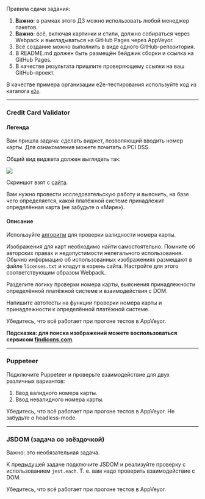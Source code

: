 Правила сдачи задания:

1. **Важно**: в рамках этого ДЗ можно использовать любой менеджер пакетов.
1. **Важно**: всё, включая картинки и стили, должно собираться через Webpack и выкладываться на GitHub Pages через AppVeyor.
1. Всё создание можно выполнить в виде одного GitHub-репозитория.
1. В README.md должен быть размещён бейджик сборки и ссылка на GitHub Pages.
1. В качестве результата пришлите проверяющему ссылки на ваш GitHub-проект.

В качестве примера организации e2e-тестирования используйте код из каталога [`e2e`](e2e).

---

### Credit Card Validator

#### Легенда

Вам пришла задача: сделать виджет, позволяющий вводить номер карты. Для ознакомления можете почитать о PCI DSS.

Общий вид виджета должен выглядеть так:

![](./pic/validator.png)

Скриншот взят с [сайта](http://www.validcreditcardnumber.com).

Вам нужно провести исследовательскую работу и выяснить, на базе чего определяется, какой платёжной системе принадлежит определённая карта (не забудьте о «Мире»).

#### Описание

Используйте [алгоритм](https://en.wikipedia.org/wiki/Luhn_algorithm) для проверки валидности номера карты.

Изображения для карт необходимо найти самостоятельно. Помните об авторских правах и недопустимости нелегального использования. Обычно информацию об использованных изображениях размещают в файле `licenses.txt` и кладут в корень сайта. Настройте для этого соответствующим образом Webpack.

Разделите логику проверки номера карты, выяснения принадлежности определённой платёжной системе и взаимодействия с DOM.

Напишите автотесты на функции проверки номера карты и принадлежности к определённой платёжной системе.

Убедитесь, что всё работает при прогоне тестов в AppVeyor.

**Подсказка: для поиска изображений можете воспользоваться сервисом [findicons.com](https://findicons.com)**.

---

### Puppeteer

Подключите Puppeteer и проверьте взаимодействие для двух различных вариантов:
1. Ввод валидного номера карты.
1. Ввод невалидного номера карты.

Убедитесь, что всё работает при прогоне тестов в AppVeyor. Не забудьте о headless-mode.

---

### JSDOM (задача со звёздочкой)

Важно: это необязательная задача.

К предыдущей задаче подключите JSDOM и реализуйте проверку с использованием `jest.each`. Т. е. вам надо проверить взаимодействие с DOM.

Убедитесь, что всё работает при прогоне тестов в AppVeyor.
